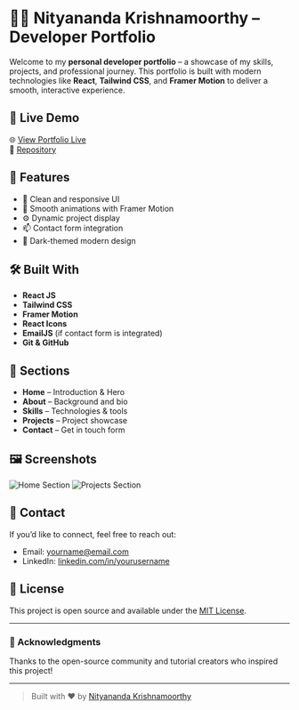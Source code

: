 # 🧑‍💻 Nityananda Krishnamoorthy – Developer Portfolio

Welcome to my **personal developer portfolio** – a showcase of my skills, projects, and professional journey. This portfolio is built with modern technologies like **React**, **Tailwind CSS**, and **Framer Motion** to deliver a smooth, interactive experience.

## 🚀 Live Demo

🌐 [View Portfolio Live](https://nityananda-portfolio.netlify.app)  
📂 [Repository](https://github.com/Nityananda-Krishnamoorthy/Protfolio)

## 📌 Features

- 🚀 Clean and responsive UI
- 🌈 Smooth animations with Framer Motion
- ⚙️ Dynamic project display
- 📫 Contact form integration
- 🌙 Dark-themed modern design

## 🛠️ Built With

- **React JS**
- **Tailwind CSS**
- **Framer Motion**
- **React Icons**
- **EmailJS** (if contact form is integrated)
- **Git & GitHub**

## 📂 Sections

- **Home** – Introduction & Hero
- **About** – Background and bio
- **Skills** – Technologies & tools
- **Projects** – Project showcase
- **Contact** – Get in touch form

## 🖼️ Screenshots

![Home Section](https://your-screenshot-url.com/home.png)
![Projects Section](https://your-screenshot-url.com/projects.png)

## 📧 Contact

If you’d like to connect, feel free to reach out:

- Email: yourname@email.com
- LinkedIn: [linkedin.com/in/yourusername](https://linkedin.com/in/yourusername)

## 📜 License

This project is open source and available under the [MIT License](LICENSE).

---

### 👏 Acknowledgments

Thanks to the open-source community and tutorial creators who inspired this project!

---

> Built with ❤️ by [Nityananda Krishnamoorthy](https://github.com/Nityananda-Krishnamoorthy)

